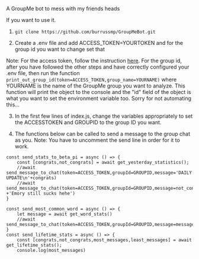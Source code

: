 A GroupMe bot to mess with my friends heads

If you want to use it.

1. ```git clone https://github.com/burrussmp/GroupMeBot.git```

2. Create a .env file and add ACCESS_TOKEN=YOURTOKEN and for the group id you want to change set that

Note: For the access token, follow the instruction [here](https://dev.groupme.com/tutorials/oauth). For the group id, after you have followed the other steps
and have correctly configured your .env file, then run the function ```print_out_group_id(token=ACCESS_TOKEN,group_name=YOURNAME)``` where YOURNAME is the name of the GroupMe group you want to analyze. This function will print the object to the console and the "id" field of the object is what you want to set the environment variable too. Sorry for not automating this...

3. In the first few lines of index.js, change the variables appropriately to set the ACCESSTOKEN and GROUPID to the group ID you want.

4. The functions below can be called to send a message to the group chat as you. Note: You have to uncomment the send line in order for it to work.
```
const send_stats_to_beta_pi = async () => {
    const [congrats,not_congrats] = await get_yesterday_statistics();
    //await send_message_to_chat(token=ACCESS_TOKEN,groupId=GROUPID,message='DAILY UPDATE\n'+congrats)
    //await send_message_to_chat(token=ACCESS_TOKEN,groupId=GROUPID,message=not_congrats +'Emory still sucks hehe')
}

const send_most_common_word = async () => {
    let message = await get_word_stats()
    //await send_message_to_chat(token=ACCESS_TOKEN,groupId=GROUPID,message=message)
}
const send_lifetime_stats = async () => {
    const [congrats,not_congrats,most_messages,least_messages] = await get_lifetime_stats();
    console.log(most_messages)
```